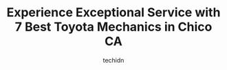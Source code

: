 ---
layout: ampstory
image: https://images.unsplash.com/photo-1568738836391-d15d766832ad?ixlib=rb-4.0.3&ixid=MnwxMjA3fDB8MHxwaG90by1wYWdlfHx8fGVufDB8fHx8&auto=format&fit=crop&w=640&h=853&q=80
author: techidn
featured: false
description: Discover the 7 best Toyota Mechanic in Chico CA, USA and ensure your vehicle receives the highest quality of care. These trusted professionals are known for their skill, knowledge, and dedic
title: Experience Exceptional Service with 7 Best Toyota Mechanics in Chico CA
cover:
   title: Experience Exceptional Service with 7 Best Toyota Mechanics in Chico CA
   subtitle: Rickpate
   background: https://images.unsplash.com/photo-1568738836391-d15d766832ad?ixlib=rb-4.0.3&ixid=MnwxMjA3fDB8MHxwaG90by1wYWdlfHx8fGVufDB8fHx8&auto=format&fit=crop&w=640&h=853&q=80

pages: 
 - layout: thirds
   top: <h1>#1 Boradori Automotive</h1>
   bottom: "<p>Radiator replacement.. Had pickup tower to shop from radiator blowout on hwy 32. Live out of area. All communication by phone until arrive for pickup after repair. Great </p>"
   background: https://www.knot35.com/toplist/wp-content/uploads/2023/06/best-toyota-mechanic-1-in-chico-ca-1685832222.jpeg
   backgroundblur: true
 - layout: thirds
   top: <h1>#2 CHICO CAR CARE, Independent Toyota Lexus Specialist</h1>
   bottom: "<p>1369 E 9th St, Chico, CA 95928, United States</p>"
   background: https://www.knot35.com/toplist/wp-content/uploads/2023/06/best-toyota-mechanic-2-in-chico-ca-1685832222.png
   cta:
      link: https://www.knot35.com/toplist/experience-exceptional-service-with-7-best-toyota-mechanics-in-chico-ca/
      text: Experience Exceptional Service with 7 Best Toyota Mechanics in Chico CA
 - layout: thirds
   top: <h1>#3 Affordable Automotive</h1>
   bottom: "<p>2106 Park Ave, Chico, CA 95928, United States</p>"
   background: https://www.knot35.com/toplist/wp-content/uploads/2023/06/best-toyota-mechanic-3-in-chico-ca-1685832223.jpeg
   cta:
      link: https://www.knot35.com/toplist/experience-exceptional-service-with-7-best-toyota-mechanics-in-chico-ca/
      text: Experience Exceptional Service with 7 Best Toyota Mechanics in Chico CA
 - layout: thirds
   top: <h1>#4 A & T Auto Care</h1>
   bottom: "<p>2544 CA-32, Chico, CA 95973, United States</p>"
   background: https://images.unsplash.com/photo-1618556658017-fd9c732d1360?ixlib=rb-4.0.3&ixid=MnwxMjA3fDB8MHxwaG90by1wYWdlfHx8fGVufDB8fHx8&auto=format&fit=crop&w=640&h=853&q=80
   cta:
      link: https://www.knot35.com/toplist/experience-exceptional-service-with-7-best-toyota-mechanics-in-chico-ca/
      text: Experience Exceptional Service with 7 Best Toyota Mechanics in Chico CA
 - layout: thirds
   top: <h1>#5 Garys Automotive</h1>
   bottom: "<p>160 Rio Lindo Ave, Chico, CA 95926, United States</p>"
   background: https://images.unsplash.com/photo-1488554378835-f7acf46e6c98?ixlib=rb-4.0.3&ixid=MnwxMjA3fDB8MHxwaG90by1wYWdlfHx8fGVufDB8fHx8&auto=format&fit=crop&w=640&h=853&q=80
   cta:
      link: https://www.knot35.com/toplist/experience-exceptional-service-with-7-best-toyota-mechanics-in-chico-ca/
      text: Experience Exceptional Service with 7 Best Toyota Mechanics in Chico CA
 - layout: thirds
   top: <h1>#6 Affordable Automotive West</h1>
   bottom: "<p>906 Nord Ave, Chico, CA 95926, United States</p>"
   background: https://images.unsplash.com/photo-1533735380053-eb8d0759b24a?ixlib=rb-4.0.3&ixid=MnwxMjA3fDB8MHxwaG90by1wYWdlfHx8fGVufDB8fHx8&auto=format&fit=crop&w=640&h=853&q=80
   cta:
      link: https://www.knot35.com/toplist/experience-exceptional-service-with-7-best-toyota-mechanics-in-chico-ca/
      text: Experience Exceptional Service with 7 Best Toyota Mechanics in Chico CA
 - layout: thirds
   top: <h1>#7 Auto Doctor</h1>
   bottom: "<p>2144 Park Ave, Chico, CA 95928, United States</p>"
   background: https://images.unsplash.com/photo-1567360425618-1594206637d2?ixlib=rb-4.0.3&ixid=MnwxMjA3fDB8MHxwaG90by1wYWdlfHx8fGVufDB8fHx8&auto=format&fit=crop&w=640&h=853&q=80
   cta:
      link: https://www.knot35.com/toplist/experience-exceptional-service-with-7-best-toyota-mechanics-in-chico-ca/
      text: Experience Exceptional Service with 7 Best Toyota Mechanics in Chico CA
 - layout: thirds
   middle: Continue reading...
   background: https://images.unsplash.com/photo-1522441815192-d9f04eb0615c?ixlib=rb-4.0.3&ixid=MnwxMjA3fDB8MHxwaG90by1wYWdlfHx8fGVufDB8fHx8&auto=format&fit=crop&w=640&h=853&q=80
   cta:
      link: https://www.knot35.com/toplist/experience-exceptional-service-with-7-best-toyota-mechanics-in-chico-ca/
      text: Experience Exceptional Service with 7 Best Toyota Mechanics in Chico CA
      
---
